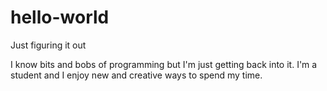 # hello-world
Just figuring it out

I know bits and bobs of programming but I'm just getting back into it. I'm a student and I enjoy new and creative ways to spend my time.
